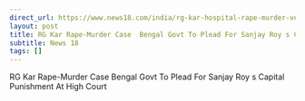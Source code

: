 ```yaml
---
direct_url: https://www.news18.com/india/rg-kar-hospital-rape-murder-verdict-west-bengal-govt-to-appeal-high-court-capital-punishment-sanjay-roy-mamata-banerjee-latest-news-9195690.html
layout: post
title: RG Kar Rape-Murder Case  Bengal Govt To Plead For Sanjay Roy s Capital Punishment At High Court
subtitle: News 18
tags: []
---
```


RG Kar Rape-Murder Case  Bengal Govt To Plead For Sanjay Roy s Capital Punishment At High Court
